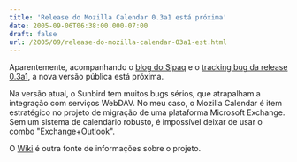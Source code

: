 ```yaml
---
title: 'Release do Mozilla Calendar 0.3a1 está próxima'
date: 2005-09-06T06:38:00.000-07:00
draft: false
url: /2005/09/release-do-mozilla-calendar-03a1-est.html
---
```


Aparentemente, acompanhando o [blog do Sipaq](http://www.babylonsounds.com/blog.html) e o [tracking bug da release 0.3a1](https://bugzilla.mozilla.org/show_bug.cgi?id=298936), a nova versão pública está próxima.  
  
Na versão atual, o Sunbird tem muitos bugs sérios, que atrapalham a integração com serviços WebDAV. No meu caso, o Mozilla Calendar é item estratégico no projeto de migração de uma plataforma Microsoft Exchange. Sem um sistema de calendário robusto, é impossível deixar de usar o combo "Exchange+Outlook".  
  
O [Wiki](http://wiki.mozilla.org/Calendar:Home_Page) é outra fonte de informações sobre o projeto.
